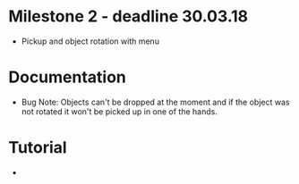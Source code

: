 # Milestone 2 - deadline 30.03.18

* Pickup and object rotation with menu

# Documentation

* Bug Note: Objects can't be dropped at the moment and if the object was not rotated it won't be picked up in one of the hands.

# Tutorial

* 

